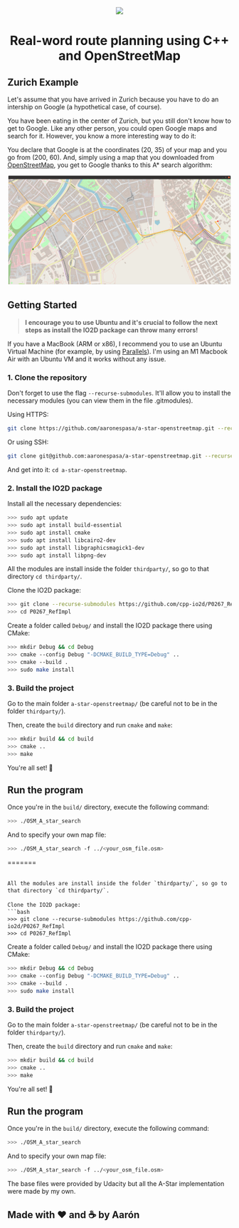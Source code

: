 <p align="center">
  <img width=200px src="https://upload.wikimedia.org/wikipedia/commons/thumb/b/b0/Openstreetmap_logo.svg/1200px-Openstreetmap_logo.svg.png">
</p>

<h1 align="center">Real-word route planning using C++ and OpenStreetMap </h1>

## Zurich Example

Let's assume that you have arrived in Zurich because you have to do an intership on Google (a hypothetical case, of course).

You have been eating in the center of Zurich, but you still don't know how to get to Google. Like any other person, you could open Google maps and search for it. However, you know a more interesting way to do it:

You declare that Google is at the coordinates (20, 35) of your map and you go from (200, 60). And, simply using a map that you downloaded from [OpenStreetMap](https://www.openstreetmap.org/search?query=zurich#map=15/47.3744/8.5435), you get to Google thanks to this A* search algorithm:

![Zurich Example of A* Search Algorithm](https://github.com/aaronespasa/a-star-openstreetmap/blob/main/images/zurich-a-search.png)

## Getting Started

> **I encourage you to use Ubuntu and it's crucial to follow the next steps as install the IO2D package can throw many errors!**

If you have a MacBook (ARM or x86), I recommend you to use an Ubuntu Virtual Machine (for example, by using [Parallels](https://www.parallels.com/en/)). I'm using an M1 Macbook Air with an Ubuntu VM and it works without any issue.

### 1. Clone the repository
Don't forget to use the flag `--recurse-submodules`. It'll allow you to install the necessary modules (you can view them in the file .gitmodules).

Using HTTPS:
```bash
git clone https://github.com/aaronespasa/a-star-openstreetmap.git --recurse-submodules
```
Or using SSH:
```bash
git clone git@github.com:aaronespasa/a-star-openstreetmap.git --recurse-submodules
```

And get into it: `cd a-star-openstreetmap`.

### 2. Install the IO2D package
Install all the necessary dependencies:

```bash
>>> sudo apt update
>>> sudo apt install build-essential
>>> sudo apt install cmake
>>> sudo apt install libcairo2-dev
>>> sudo apt install libgraphicsmagick1-dev
>>> sudo apt install libpng-dev
```

All the modules are install inside the folder `thirdparty/`, so go to that directory `cd thirdparty/`.

Clone the IO2D package:
```bash
>>> git clone --recurse-submodules https://github.com/cpp-io2d/P0267_RefImpl
>>> cd P0267_RefImpl
```

Create a folder called `Debug/` and install the IO2D package there using CMake:
```bash
>>> mkdir Debug && cd Debug
>>> cmake --config Debug "-DCMAKE_BUILD_TYPE=Debug" ..
>>> cmake --build .
>>> sudo make install
```

### 3. Build the project

Go to the main folder `a-star-openstreetmap/` (be careful not to be in the folder `thirdparty/`).

Then, create the `build` directory and run `cmake` and `make`:

```bash
>>> mkdir build && cd build
>>> cmake ..
>>> make
```

You're all set! 🎉

## Run the program

Once you're in the `build/` directory, execute the following command:

```bash
>>> ./OSM_A_star_search
```

And to specify your own map file:

```bash
>>> ./OSM_A_star_search -f ../<your_osm_file.osm>
```

=======
```

All the modules are install inside the folder `thirdparty/`, so go to that directory `cd thirdparty/`.

Clone the IO2D package:
```bash
>>> git clone --recurse-submodules https://github.com/cpp-io2d/P0267_RefImpl
>>> cd P0267_RefImpl
```

Create a folder called `Debug/` and install the IO2D package there using CMake:
```bash
>>> mkdir Debug && cd Debug
>>> cmake --config Debug "-DCMAKE_BUILD_TYPE=Debug" ..
>>> cmake --build .
>>> sudo make install
```

### 3. Build the project

Go to the main folder `a-star-openstreetmap/` (be careful not to be in the folder `thirdparty/`).

Then, create the `build` directory and run `cmake` and `make`:

```bash
>>> mkdir build && cd build
>>> cmake ..
>>> make
```

You're all set! 🎉

## Run the program

Once you're in the `build/` directory, execute the following command:

```bash
>>> ./OSM_A_star_search
```

And to specify your own map file:

```bash
>>> ./OSM_A_star_search -f ../<your_osm_file.osm>
```

The base files were provided by Udacity but all the A-Star implementation were made by my own.

## Made with ❤️ and ☕️ by Aarón

